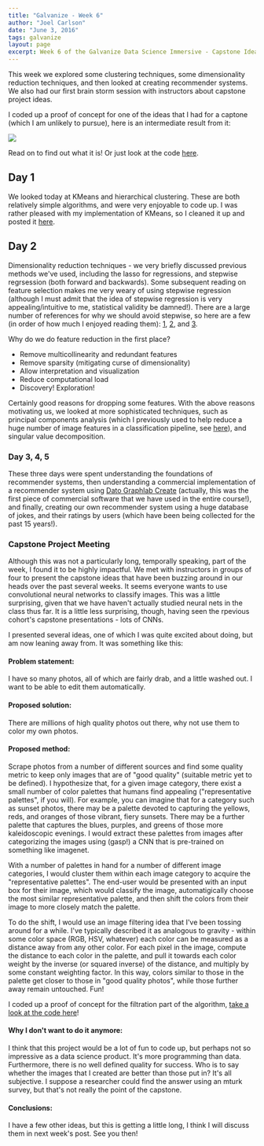 ```yaml
---
title: "Galvanize - Week 6"
author: "Joel Carlson"
date: "June 3, 2016"
tags: galvanize
layout: page
excerpt: Week 6 of the Galvanize Data Science Immersive - Capstone Ideation
---
```



This week we explored some clustering techniques, some dimensionality reduction techniques, and then looked at creating recommender systems. We also had our first brain storm session with instructors about capstone project ideas.

I coded up a proof of concept for one of the ideas that I had for a captone (which I am unlikely to pursue), here is an intermediate result from it:

<img src="https://raw.githubusercontent.com/joelcarlson/joelcarlson.github.io/master/figs/Galvanize/GravityPOC.png"/>

Read on to find out what it is! Or just look at the code [here](https://github.com/joelcarlson/GravityImageFilter).

## Day 1

We looked today at KMeans and hierarchical clustering. These are both relatively simple algorithms, and were very enjoyable to code up. I was rather pleased with my implementation of KMeans, so I cleaned it up and posted it [here](https://github.com/joelcarlson/ipython-notebooks/tree/master/KMeans_Implementation).

## Day 2

Dimensionality reduction techniques - we very briefly discussed previous methods we've used, including the lasso for regressions, and stepwise regrsession (both forward and backwards). Some subsequent reading on feature selection makes me very weary of using stepwise regression (although I must admit that the idea of stepwise regression is very appealing/intuitive to me, statistical validity be damned!). There are a large number of references for why we should avoid stepwise, so here are a few (in order of how much I enjoyed reading them): [1](http://andrewgelman.com/2014/06/02/hate-stepwise-regression/), [2](http://www.stata.com/support/faqs/statistics/stepwise-regression-problems/), and [3](http://stats.stackexchange.com/questions/7935/what-are-disadvantages-of-using-the-lasso-for-variable-selection-for-regression).

Why do we do feature reduction in the first place?
 - Remove multicollinearity and redundant features
 - Remove sparsity (mitigating curse of dimensionality)
 - Allow interpretation and visualization
 - Reduce computational load
 - Discovery! Exploration!

Certainly good reasons for dropping some features. With the above reasons motivating us, we looked at more sophisticated techniques, such as principal components analysis (which I previously used to help reduce a huge number of image features in a classification pipeline, see [here](http://joelcarlson.me/research/glioma/)), and singular value decomposition.

### Day 3, 4, 5

These three days were spent understanding the foundations of recommender systems, then understanding a commercial implementation of a recommender system using [Dato Graphlab Create](https://dato.com/products/create/) (actually, this was the first piece of commercial software that we have used in the entire course!), and finally, creating our own recommender system using a huge database of jokes, and their ratings by users (which have been being collected for the past 15 years!).

### Capstone Project Meeting

Although this was not a particularly long, temporally speaking, part of the week, I found it to be highly impactful. We met with instructors in groups of four to present the capstone ideas that have been buzzing around in our heads over the past several weeks. It seems everyone wants to use convolutional neural networks to classify images. This was a little surprising, given that we have haven't actually studied neural nets in the class thus far. It is a little less surprising, though, having seen the rpevious cohort's capstone presentations - lots of CNNs.

I presented several ideas, one of which I was quite excited about doing, but am now leaning away from. It was something like this:

#### Problem statement:

I have so many photos, all of which are fairly drab, and a little washed out. I want to be able to edit them automatically.

#### Proposed solution:

There are millions of high quality photos out there, why not use them to color my own photos.

#### Proposed method:

Scrape photos from a number of different sources and find some quality metric to keep only images that are of "good quality" (suitable metric yet to be defined). I hypothesize that, for a given image category, there exist a small number of color palettes that humans find appealing ("representative palettes", if you will). For example, you can imagine that for a category such as sunset photos, there may be a palette devoted to capturing the yellows, reds, and oranges of those vibrant, fiery sunsets. There may be a further palette that captures the blues, purples, and greens of those more kaleidoscopic evenings. I would extract these palettes from images after categorizing the images using (gasp!) a CNN that is pre-trained on something like imagenet.

With a number of palettes in hand for a number of different image categories, I would cluster them within each image category to acquire the "representative palettes". The end-user would be presented with an input box for their image, which would classify the image, automatigically choose the most similar representative palette, and then shift the colors from their image to more closely match the palette.

To do the shift, I would use an image filtering idea that I've been tossing around for a while. I've typically described it as analogous to gravity - within some color space (RGB, HSV, whatever) each color can be measured as a distance away from any other color. For each pixel in the image, compute the distance to each color in the palette, and pull it towards each color weight by the inverse (or squared inverse) of the distance, and multiply by some constant weighting factor. In this way, colors similar to those in the palette get closer to those in "good quality photos", while those further away remain untouched. Fun!

I coded up a proof of concept for the filtration part of the algorithm, [take a look at the code here](https://github.com/joelcarlson/GravityImageFilter)!

#### Why I don't want to do it anymore:

I think that this project would be a lot of fun to code up, but perhaps not so impressive as a data science product. It's more programming than data. Furthermore, there is no well defined quality for success. Who is to say whether the images that I created are better than those put in? It's all subjective. I suppose a researcher could find the answer using an mturk survey, but that's not really the point of the capstone.

#### Conclusions:

I have a few other ideas, but this is getting a little long, I think I will discuss them in next week's post. See you then!
